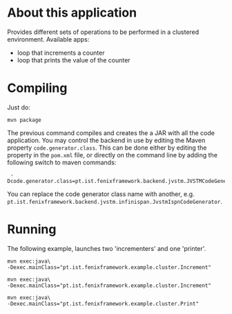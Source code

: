 # About this application

Provides different sets of operations to be performed in a clustered
environment.  Available apps:

  * loop that increments a counter
  * loop that prints the value of the counter 


# Compiling

Just do:

    mvn package
    
The previous command compiles and creates the a JAR with all the code
application.  You may control the backend in use by editing the Maven property
`code.generator.class`.  This can be done either by editing the property in
the `pom.xml` file, or directly on the command line by adding the following
switch to maven commands:

     -Dcode.generator.class=pt.ist.fenixframework.backend.jvstm.JVSTMCodeGenerator

You can replace the code generator class name with another,
e.g. `pt.ist.fenixframework.backend.jvstm.infinispan.JvstmIspnCodeGenerator`.

# Running

The following example, launches two 'incrementers' and one 'printer'.

    mvn exec:java\
    -Dexec.mainClass="pt.ist.fenixframework.example.cluster.Increment"

    mvn exec:java\
    -Dexec.mainClass="pt.ist.fenixframework.example.cluster.Increment"

    mvn exec:java\
    -Dexec.mainClass="pt.ist.fenixframework.example.cluster.Print"

    
